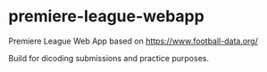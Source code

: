 # premiere-league-webapp
Premiere League Web App based on https://www.football-data.org/

Build for dicoding submissions and practice purposes.
